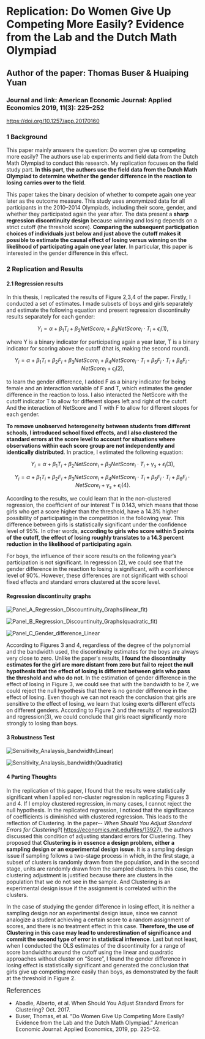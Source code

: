 # Replication: Do Women Give Up Competing More Easily? Evidence from the Lab and the Dutch Math Olympiad
## Author of the paper: Thomas Buser & Huaiping Yuan
### Journal and link: American Economic Journal: Applied Economics 2019, 11(3): 225–252 
https://doi.org/10.1257/app.20170160 

### 1 Background
This paper mainly answers the question: Do women give up competing more easily? The authors use lab experiments and field data from the Dutch Math Olympiad to conduct this research. My replication focuses on the field study part. **In this part, the authors use the field data from the Dutch Math Olympiad to determine whether the gender difference in the reaction to losing carries over to the field**.

This paper takes the binary decision of whether to compete again one year later as the outcome measure. This study uses anonymized data for all participants in the 2010–2014 Olympiads, including their score, gender, and whether they participated again the year after. The data present a **sharp regression discontinuity design** because winning and losing depends on a strict cutoff (the threshold score). **Comparing the subsequent participation choices of individuals just below and just above the cutoff makes it possible to estimate the causal effect of losing versus winning on the likelihood of participating again one year later**. In particular, this paper is interested in the gender difference in this effect.

### 2 Replication and Results
#### 2.1 Regression results
In this thesis, I replicated the results of Figure 2,3,4 of the paper. Firstly, I conducted a set of estimates. I made subsets of boys and girls separately and estimate the following equation and present regression discontinuity results separately for each gender:

$$
Y_i = \alpha + \beta_1T_i + \beta_2NetScore_i +  \beta_3 NetScore_i \cdot T_i + \epsilon_i(1),
$$

where Y is a binary indicator for participating again a year later, T is a binary indicator for scoring above the cutoff (that is, making the second round). 

$$
Y_i = \alpha + \beta_1T_i + \beta_2 F_i + \beta_3NetScore_i +  \beta_4 NetScore_i \cdot T_i + \beta_5 F_i \cdot T_i + \beta_6 F_i \cdot NetScore_i + \epsilon_i(2),
$$

to learn the gender difference, I added F as a binary indicator for being female and an interaction variable of F and T, which estimates the gender difference in the reaction to loss. I also interacted the NetScore with the cutoff indicator T to allow for different slopes left and right of the cutoff. And the interaction of NetScore and T with F to allow for different slopes for each gender.

**To remove unobserved heterogeneity between students from different schools, I introduced school fixed effects, and I also clustered the standard errors at the score level to account for situations where observations within each score group are not independently and identically distributed**. In practice, I estimated the following equation:

$$
Y_i = \alpha + \beta_1T_i + \beta_2NetScore_i +  \beta_3 NetScore_i \cdot T_i + \gamma_s + \epsilon_i(3),
$$

$$
Y_i = \alpha + \beta_1T_i + \beta_2 F_i + \beta_3NetScore_i +  \beta_4 NetScore_i \cdot T_i + \beta_5 F_i \cdot T_i + \beta_6 F_i \cdot NetScore_i + \gamma_s + \epsilon_i(4).
$$

According to the results, we could learn that in the non-clustered regression, the coefficient of our interest T is 0.143, which means that those girls who get a score higher than the threshold,  have a 14.3% higher possibility of participating in the competition in the following year. This difference between girls is statistically significant under the confidence level of 95%. In other words, **according to girls who score within 5 points of the cutoff, the effect of losing roughly translates to a 14.3 percent reduction in the likelihood of participating again**.

For boys, the influence of their score results on the following year’s participation is not significant. In regression (2), we could see that the gender difference in the reaction to losing is significant, with a confidence level of 90%. However, these differences are not significant with school fixed effects and standard errors clustered at the score level. 

#### Regression discontinuity graphs

![Panel_A_Regression_Discountinuity_Graphs(linear_fit)](https://user-images.githubusercontent.com/89746479/210925404-bb740938-d8b1-4577-8f9c-145a5c723eb8.png)

![Panel_B_Regression_Discountinuity_Graphs(quadratic_fit)](https://user-images.githubusercontent.com/89746479/210925423-caebe596-6245-4176-8b5b-2f6ead81d14d.png)

![Panel_C_Gender_difference_Linear](https://user-images.githubusercontent.com/89746479/210925019-2e9f5f63-3de3-459e-8b1d-87cb839f03ad.png)

According to Figures 3 and 4, regardless of the degree of the polynomial and the bandwidth used, the discontinuity estimates for the boys are always very close to zero. Unlike the paper's results, **I found the discontinuity estimates for the girl are more distant from zero but fail to reject the null hypothesis that the effect of losing is different between girls who pass the threshold and who do not**. In the estimation of gender difference in the effect of losing in Figure 3, we could see that with the bandwidth to be 7, we could reject the null hypothesis that there is no gender difference in the effect of losing. Even though we can not reach the conclusion that girls are sensitive to the effect of losing, we learn that losing exerts different effects on different genders. According to Figure 2 and the results of regression(2) and regression(3), we could conclude that girls react significantly more strongly to losing than boys.  

#### 3 Robustness Test

![Sensitivity_Analaysis_bandwidth(Linear)](https://user-images.githubusercontent.com/89746479/210925112-7c66eea0-e0d2-46b5-92f2-cf4c32a3b241.png)

![Sensitivity_Analaysis_bandwidth(Quadratic)](https://user-images.githubusercontent.com/89746479/210925130-6cfc466c-27a7-46ff-95db-02d57eddfecb.png)

#### 4 Parting Thoughts
In the replication of this paper, I found that the results were statistically significant when I applied non-cluster regression in replicating Figures 3 and 4. If I employ clustered regression, in many cases, I cannot reject the null hypothesis. In the replicated regression, I noticed that the significance of coefficients is diminished with clustered regression. This leads to the reflection of Clustering. In the paper-- *When Should You Adjust Standard Errors for Clustering?*( https://economics.mit.edu/files/13927), the authors discussed this condition of adjusting standard errors for Clustering. They proposed that **Clustering is in essence a design problem, either a sampling design or an experimental design issue**. It is a sampling design issue if sampling follows a two-stage process in which, in the first stage, a subset of clusters is randomly drawn from the population, and in the second stage, units are randomly drawn from the sampled clusters. In this case, the clustering adjustment is justified because there are clusters in the population that we do not see in the sample. And Clustering is an experimental design issue if the assignment is correlated within the clusters. 

In the case of studying the gender difference in losing effect, it is neither a sampling design nor an experimental design issue, since we cannot analogize a student achieving a certain score to a random assignment of scores, and there is no treatment effect in this case. **Therefore, the use of Clustering in this case may lead to underestimation of significance and commit the second type of error in statistical inference**. Last but not least, when I conducted the OLS estimates of the discontinuity for a range of score bandwidths around the cutoff using the linear and quadratic approaches without cluster on “Score”, I found the gender difference in losing effect is statistically significant and generated the conclusion that girls give up competing more easily than boys, as demonstrated by the fault at the threshold in Figure 2.


<big>References</big>

* Abadie, Alberto, et al. When Should You Adjust Standard Errors for Clustering? Oct. 2017.
* Buser, Thomas, et al. “Do Women Give Up Competing More Easily?  Evidence from the Lab and the Dutch Math Olympiad.” American Economic Journal: Applied Economics, 2019, pp. 225–52.








